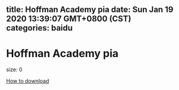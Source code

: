 
title: Hoffman Academy pia
date: Sun Jan 19 2020 13:39:07 GMT+0800 (CST)    
categories: baidu
---

# Hoffman Academy pia
size: 0
 
 

[How to download](https://bpcam.bemobtrk.com/go/2ceec3aa-1ca2-46d6-b9ff-aaa5c184517c?jno=4990)